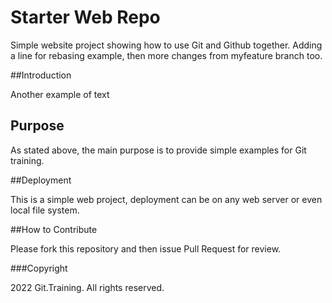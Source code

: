 # Starter Web Repo

Simple website project showing how to use Git and Github together.
Adding a line for rebasing example, then more changes from myfeature branch too.


##Introduction

Another example of text

## Purpose

As stated above, the main purpose is to provide simple examples for Git training.

##Deployment

This is a simple web project, deployment can be on any web server or even local file system.

##How to Contribute

Please fork this repository and then issue Pull Request for review.

###Copyright

2022 Git.Training. All rights reserved.